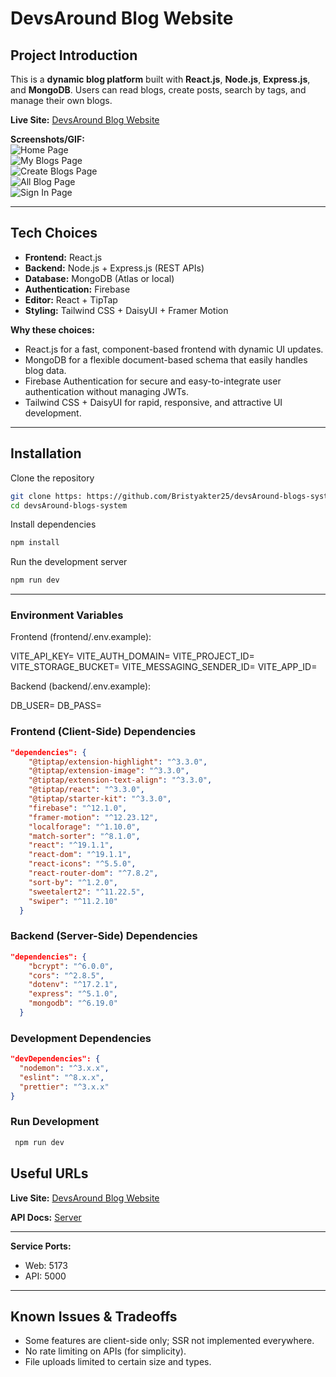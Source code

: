 
# DevsAround Blog Website

## Project Introduction
This is a **dynamic blog platform** built with **React.js**, **Node.js**, **Express.js**, and **MongoDB**. Users can read blogs, create posts, search by tags, and manage their own blogs.  

**Live Site:** [DevsAround Blog Website](https://react-auth-private-route-c0a3a.web.app/)


**Screenshots/GIF:**  
![Home Page](Screenshots/home-page.png)  
![My Blogs Page](Screenshots/my-blogs-page.png)  
![Create Blogs Page](Screenshots/create-blog-page.png)  
![All Blog Page](Screenshots/all-blogs-page.png)  
![Sign In Page](Screenshots/sign-in-page.png)  

---

## Tech Choices
- **Frontend:** React.js  
- **Backend:** Node.js + Express.js (REST APIs)  
- **Database:** MongoDB (Atlas or local)  
- **Authentication:** Firebase  
- **Editor:** React + TipTap
- **Styling:** Tailwind CSS + DaisyUI + Framer Motion  

**Why these choices:**  
- React.js for a fast, component-based frontend with dynamic UI updates.  
- MongoDB for a flexible document-based schema that easily handles blog data.  
- Firebase Authentication for secure and easy-to-integrate user authentication without managing JWTs.  
- Tailwind CSS + DaisyUI for rapid, responsive, and attractive UI development.  

---

##  Installation

 Clone the repository  
```sh
git clone https: https://github.com/Bristyakter25/devsAround-blogs-system
cd devsAround-blogs-system
```

 Install dependencies  
```sh
npm install
```
 Run the development server  
```sh
npm run dev
```

---
### Environment Variables

Frontend (frontend/.env.example):

VITE_API_KEY=
VITE_AUTH_DOMAIN=
VITE_PROJECT_ID=
VITE_STORAGE_BUCKET=
VITE_MESSAGING_SENDER_ID=
VITE_APP_ID=

Backend (backend/.env.example):

DB_USER=
DB_PASS=

### **Frontend (Client-Side) Dependencies**
```json
"dependencies": {
    "@tiptap/extension-highlight": "^3.3.0",
    "@tiptap/extension-image": "^3.3.0",
    "@tiptap/extension-text-align": "^3.3.0",
    "@tiptap/react": "^3.3.0",
    "@tiptap/starter-kit": "^3.3.0",
    "firebase": "^12.1.0",
    "framer-motion": "^12.23.12",
    "localforage": "^1.10.0",
    "match-sorter": "^8.1.0",
    "react": "^19.1.1",
    "react-dom": "^19.1.1",
    "react-icons": "^5.5.0",
    "react-router-dom": "^7.8.2",
    "sort-by": "^1.2.0",
    "sweetalert2": "^11.22.5",
    "swiper": "^11.2.10"
  }
```
### **Backend (Server-Side) Dependencies**  

```json
"dependencies": {
    "bcrypt": "^6.0.0",
    "cors": "^2.8.5",
    "dotenv": "^17.2.1",
    "express": "^5.1.0",
    "mongodb": "^6.19.0"
  }
```

### **Development Dependencies**  

```json
"devDependencies": {
  "nodemon": "^3.x.x",
  "eslint": "^8.x.x",
  "prettier": "^3.x.x"
}
```



### Run Development

```bash
 npm run dev
```


## Useful URLs

**Live Site:** [DevsAround Blog Website]()

**API Docs:**  [Server](https://blog-site-server-gamma.vercel.app/)


---


**Service Ports:**

* Web: 5173
* API: 5000

---

## Known Issues & Tradeoffs

* Some features are client-side only; SSR not implemented everywhere.
* No rate limiting on APIs (for simplicity).
* File uploads limited to certain size and types.

````



